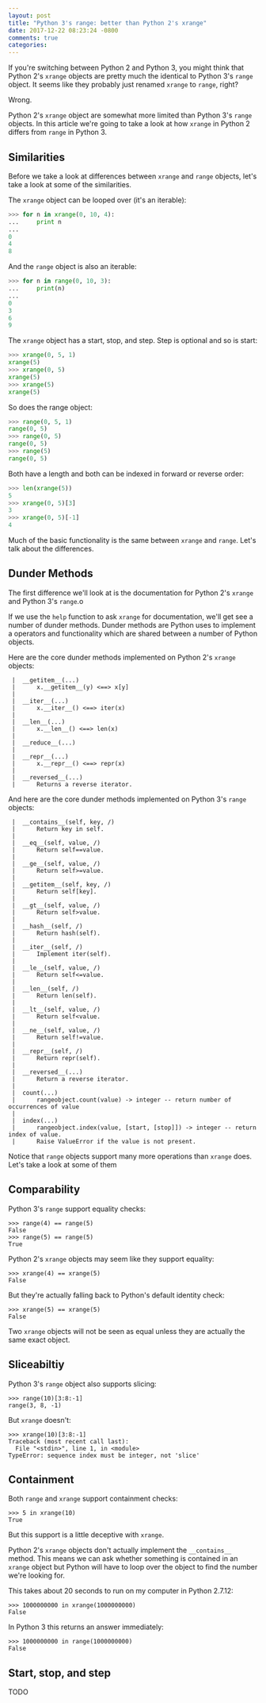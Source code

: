 ```yaml
---
layout: post
title: "Python 3's range: better than Python 2's xrange"
date: 2017-12-22 08:23:24 -0800
comments: true
categories: 
---
```


If you're switching between Python 2 and Python 3, you might think that Python 2's `xrange` objects are pretty much the identical to Python 3's `range` object.  It seems like they probably just renamed `xrange` to `range`, right?

Wrong.

Python 2's `xrange` object are somewhat more limited than Python 3's `range` objects.  In this article we're going to take a look at how `xrange` in Python 2 differs from `range` in Python 3.


## Similarities

Before we take a look at differences between `xrange` and `range` objects, let's take a look at some of the similarities.

The ``xrange`` object can be looped over (it's an iterable):

```python
>>> for n in xrange(0, 10, 4):
...     print n
...
0
4
8
```

And the ``range`` object is also an iterable:

```python
>>> for n in range(0, 10, 3):
...     print(n)
...
0
3
6
9
```

The ``xrange`` object has a start, stop, and step.  Step is optional and so is start:

```python
>>> xrange(0, 5, 1)
xrange(5)
>>> xrange(0, 5)
xrange(5)
>>> xrange(5)
xrange(5)
```

So does the range object:

```python
>>> range(0, 5, 1)
range(0, 5)
>>> range(0, 5)
range(0, 5)
>>> range(5)
range(0, 5)
```

Both have a length and both can be indexed in forward or reverse order:

```python
>>> len(xrange(5))
5
>>> xrange(0, 5)[3]
3
>>> xrange(0, 5)[-1]
4
```

Much of the basic functionality is the same between `xrange` and `range`.  Let's talk about the differences.


## Dunder Methods

The first difference we'll look at is the documentation for Python 2's `xrange` and Python 3's `range`.o

If we use the `help` function to ask `xrange` for documentation, we'll get see a number of dunder methods.  Dunder methods are Python uses to implement a operators and functionality which are shared between a number of Python objects.

Here are the core dunder methods implemented on Python 2's `xrange` objects:

     |  __getitem__(...)
     |      x.__getitem__(y) <==> x[y]
     |
     |  __iter__(...)
     |      x.__iter__() <==> iter(x)
     |
     |  __len__(...)
     |      x.__len__() <==> len(x)
     |
     |  __reduce__(...)
     |
     |  __repr__(...)
     |      x.__repr__() <==> repr(x)
     |
     |  __reversed__(...)
     |      Returns a reverse iterator.


And here are the core dunder methods implemented on Python 3's `range` objects:

     |  __contains__(self, key, /)
     |      Return key in self.
     |
     |  __eq__(self, value, /)
     |      Return self==value.
     |
     |  __ge__(self, value, /)
     |      Return self>=value.
     |
     |  __getitem__(self, key, /)
     |      Return self[key].
     |
     |  __gt__(self, value, /)
     |      Return self>value.
     |
     |  __hash__(self, /)
     |      Return hash(self).
     |
     |  __iter__(self, /)
     |      Implement iter(self).
     |
     |  __le__(self, value, /)
     |      Return self<=value.
     |
     |  __len__(self, /)
     |      Return len(self).
     |
     |  __lt__(self, value, /)
     |      Return self<value.
     |
     |  __ne__(self, value, /)
     |      Return self!=value.
     |
     |  __repr__(self, /)
     |      Return repr(self).
     |
     |  __reversed__(...)
     |      Return a reverse iterator.
     |
     |  count(...)
     |      rangeobject.count(value) -> integer -- return number of occurrences of value
     |
     |  index(...)
     |      rangeobject.index(value, [start, [stop]]) -> integer -- return index of value.
     |      Raise ValueError if the value is not present.

Notice that `range` objects support many more operations than `xrange` does.  Let's take a look at some of them


## Comparability

Python 3's `range` support equality checks:

    >>> range(4) == range(5)
    False
    >>> range(5) == range(5)
    True

Python 2's `xrange` objects may seem like they support equality:

    >>> xrange(4) == xrange(5)
    False

But they're actually falling back to Python's default identity check:

    >>> xrange(5) == xrange(5)
    False

Two `xrange` objects will not be seen as equal unless they are actually the same exact object.


## Sliceabiltiy

Python 3's `range` object also supports slicing:

    >>> range(10)[3:8:-1]
    range(3, 8, -1)

But `xrange` doesn't:

	>>> xrange(10)[3:8:-1]
	Traceback (most recent call last):
	  File "<stdin>", line 1, in <module>
	TypeError: sequence index must be integer, not 'slice'

## Containment

Both `range` and `xrange` support containment checks:

    >>> 5 in xrange(10)
    True

But this support is a little deceptive with `xrange`.

Python 2's `xrange` objects don't actually implement the `__contains__` method.  This means we can ask whether something is contained in an `xrange` object but Python will have to loop over the object to find the number we're looking for.

This takes about 20 seconds to run on my computer in Python 2.7.12:

    >>> 1000000000 in xrange(1000000000)
    False

In Python 3 this returns an answer immediately:

    >>> 1000000000 in range(1000000000)
    False

## Start, stop, and step

TODO

